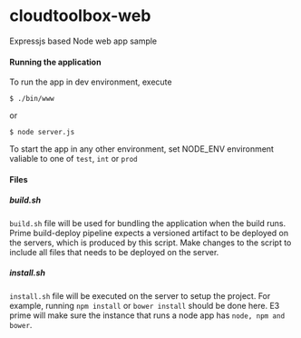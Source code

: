 cloudtoolbox-web
======================

Expressjs based Node web app sample

#### Running the application

To run the app in dev environment, execute

```
$ ./bin/www
```

or

```
$ node server.js
```

To start the app in any other environment, set NODE_ENV environment valiable to one of ```test```, ```int``` or ```prod```

#### Files

##### build.sh

```build.sh``` file will be used for bundling the application when the build runs. Prime build-deploy pipeline expects a versioned artifact to be deployed on the servers, which is produced by this script. Make changes to the script to include all files that needs to be deployed on the server.

##### install.sh

```install.sh``` file will be executed on the server to setup the project. For example, running ```npm install``` or ```bower install``` should be done here. E3 prime will make sure the instance that runs a node app has ```node, npm and bower```. 

